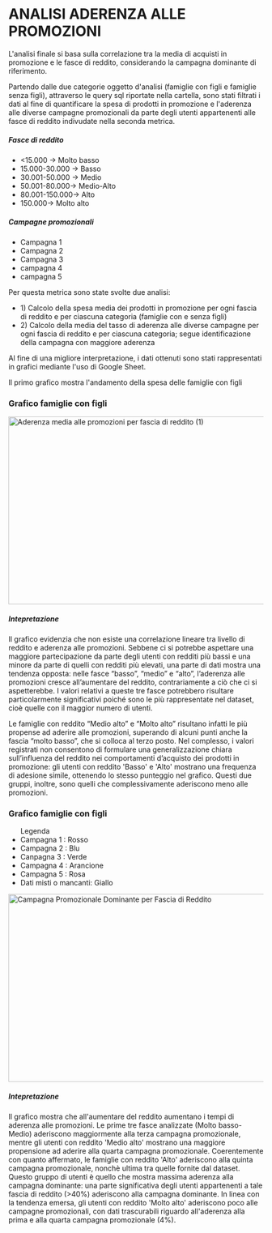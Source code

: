 <h1>ANALISI ADERENZA ALLE PROMOZIONI</h1>

<p>L'analisi finale si basa sulla correlazione tra la media di acquisti in promozione e le fasce di reddito,
considerando la campagna dominante di riferimento.</p>
<p> Partendo dalle due categorie oggetto d'analisi (famiglie con figli e famiglie senza figli), attraverso le query sql riportate nella cartella, sono stati filtrati i dati al fine di quantificare la spesa di prodotti in promozione e l'aderenza alle diverse campagne promozionali da parte degli utenti appartenenti alle fasce di reddito indivudate nella seconda metrica.</p>
<h5><b>Fasce di reddito</b></h5>
<ul>
<li><15.000 → Molto basso</li> 
<li> 15.000-30.000 → Basso</li>
<li> 30.001-50.000 → Medio</li>
<li>50.001-80.000→ Medio-Alto</li> 
<li> 80.001-150.000→ Alto</li>
<li> 150.000→ Molto alto</li>
  </ul>
<h5> <b>Campagne promozionali</b> </h5>
  <ul>
  <li>Campagna 1</li> 
  <li> Campagna 2</li>
  <li> Campagna 3</li>
  <li>campagna 4 </li>
  <li>campagna 5 </li> 
</ul>
Per questa metrica sono state svolte due analisi:
  <ul>
<li>1) Calcolo della spesa media dei prodotti in promozione per ogni fascia di reddito e per ciascuna categoria (famiglie con e senza figli)</li>
<li>2) Calcolo della media del tasso di aderenza alle diverse campagne per ogni fascia di reddito e per ciascuna categoria; segue identificazione della campagna con maggiore aderenza </li>
</ul>
<p>Al fine di una migliore interpretazione, i dati ottenuti sono stati rappresentati in grafici mediante l'uso di Google Sheet.</p>
<p>Il primo grafico mostra l'andamento della spesa delle famiglie con figli</p>
<h3>Grafico famiglie con figli</h3>
<img width="600" height="371" alt="Aderenza media alle promozioni per fascia di reddito (1)" src="https://github.com/user-attachments/assets/fd837aa0-94a7-49e8-8cca-857e4cfd4356" />
<h5> Intepretazione </h5>
<p> Il grafico evidenzia che non esiste una correlazione lineare tra livello di reddito e aderenza alle promozioni. Sebbene ci si potrebbe aspettare una maggiore partecipazione da parte degli utenti con redditi più bassi e una minore da parte di quelli con redditi più elevati, una parte  di dati mostra una tendenza opposta: nelle fasce “basso”, “medio” e “alto”, l’aderenza alle promozioni cresce all’aumentare del reddito, contrariamente a ciò che ci si aspetterebbe. I valori relativi a queste tre fasce potrebbero risultare particolarmente significativi poiché sono le più rappresentate nel dataset, cioè quelle con il maggior numero di utenti.</p>
<p>
Le famiglie con reddito “Medio alto” e “Molto alto” risultano infatti le più propense ad aderire alle promozioni, superando di alcuni punti anche la fascia “molto basso”, che si colloca al terzo posto.
Nel complesso, i valori registrati non consentono di formulare una generalizzazione chiara sull’influenza del reddito nei comportamenti d’acquisto dei prodotti in promozione: gli utenti con reddito 'Basso' e 'Alto' mostrano una frequenza di adesione simile, ottenendo lo stesso punteggio nel grafico. Questi due gruppi, inoltre, sono quelli che complessivamente aderiscono meno alle promozioni.
</p>
<h3>Grafico famiglie con figli</h3>
  <ul>Legenda
  <li>Campagna 1 : Rosso </li>
  <li> Campagna 2 : Blu </li>
  <li> Canpagna 3 : Verde </li>
  <li> Campagna 4 : Arancione</li>
  <li> Campagna 5 : Rosa </li>
  <li> Dati misti o mancanti: Giallo </li>
  </ul>


<img width="600" height="371" alt="Campagna Promozionale Dominante per Fascia di Reddito " src="https://github.com/user-attachments/assets/bc65a429-d693-4fe7-8279-9ecc6e2c3c6f" />

<h5> Intepretazione </h5>
<p>Il grafico mostra che  all'aumentare del reddito aumentano i tempi di aderenza alle promozioni. Le prime tre fasce analizzate (Molto basso- Medio) aderiscono maggiormente alla terza campagna promozionale, mentre gli utenti con reddito 'Medio alto' mostrano una maggiore propensione ad aderire alla quarta campagna promozionale. Coerentemente con quanto affermato, le famiglie con reddito 'Alto' aderiscono alla quinta campagna promozionale, nonchè ultima tra quelle fornite dal dataset. Questo gruppo di utenti è quello che mostra massima aderenza alla campagna dominante: una parte significativa degli utenti  appartenenti a tale fascia di reddito (>40%) aderiscono alla campagna dominante.  In linea con la tendenza emersa, gli utenti con reddito 'Molto alto' aderiscono poco alle campagne promozionali, con dati trascurabili riguardo all'aderenza alla prima e alla quarta campagna promozionale (4%). </p>
